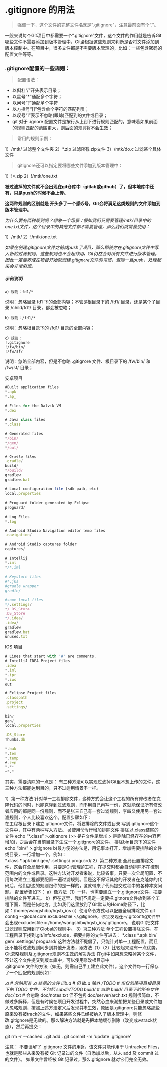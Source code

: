 # .gitignore 的用法

> 强调一下，这个文件的完整文件名就是".gitignore"，注意最前面有个“.”。   

一般来说每个Git项目中都需要一个“.gitignore”文件，这个文件的作用就是告诉Git哪些文件不需要添加到版本管理中，Git会根据这些规则来判断是否将文件添加到版本控制中。在项目中，很多文件都是不需要版本管理的，比如：一些包含密码的配置文件等等。

###  .gitignore配置的一些规则：
>配置语法：
* 以斜杠“/”开头表示目录；
* 以星号“*”通配多个字符；
* 以问号“?”通配单个字符
* 以方括号“[]”包含单个字符的匹配列表；
* 以叹号“!”表示不忽略(跟踪)匹配到的文件或目录；
* git 对于 .ignore 配置文件是按行从上到下进行规则匹配的，意味着如果前面的规则匹配的范围更大，则后面的规则将不会生效；   

> 常用的规则示例：

1）/mtk/             过滤整个文件夹
2）*.zip             过滤所有.zip文件
3）/mtk/do.c         过滤某个具体文件

> gitignore还可以指定要将哪些文件添加到版本管理中：   

1）!*.zip
2）!/mtk/one.txt  

**被过滤掉的文件就不会出现在git仓库中（gitlab或github）了，但本地库中还有，只是push的时候不会上传。**

**这两种规则的区别就是 开头多了一个感叹号，Git会将满足这类规则的文件添加到版本管理中。**

*为什么要有两种规则呢？想象一个场景：假如我们只需要管理/mtk/目录中的one.txt文件，这个目录中的其他文件都不需要管理，那么我们就需要使用：*

1）/mtk/
2）!/mtk/one.txt


*如果在创建.gitignore文件之前就push了项目，那么即使你在.gitignore文件中写入新的过滤规则，这些规则也不会起作用，Git仍然会对所有文件进行版本管理。因此一定要养成在项目开始就创建.gitignore文件的习惯，否则一旦push，处理起来会非常麻烦。*


##### 示例说明 

    a）规则：fd1/*  
说明：忽略目录 fd1 下的全部内容；不管是根目录下的 /fd1/ 目录，还是某个子目录 /child/fd1/ 目录，都会被忽略；   

    b）规则：/fd1/*
说明：忽略根目录下的 /fd1/ 目录的全部内容；  

    c）规则：
    !.gitignore
    !/fw/bin/
    !/fw/sf/
说明：忽略全部内容，但是不忽略 .gitignore 文件、根目录下的 /fw/bin/ 和 /fw/sf/ 目录；

安卓项目
```js
#Built application files
*.apk
*.ap_
 
# Files for the Dalvik VM
*.dex
 
# Java class files
*.class
 
# Generated files
*/bin/
*/gen/
*/out/
 
# Gradle files
.gradle/
build/
*/build/
gradlew
gradlew.bat
 
# Local configuration file (sdk path, etc)
local.properties
 
# Proguard folder generated by Eclipse
proguard/
 
# Log Files
*.log
 
# Android Studio Navigation editor temp files
.navigation/
 
# Android Studio captures folder
captures/
 
# Intellij
*.iml
*/*.iml
 
# Keystore files
#*.jks
#gradle wrapper
gradle/
 
#some local files
*/.settings/
*/.DS_Store
.DS_Store
*/.idea/
.idea/
gradlew
gradlew.bat
unused.txt
```
IOS 项目
```js
# Lines that start with '#' are comments.
# IntelliJ IDEA Project files
.idea
*.iml
*.ipr
*.iws
out
 
# Eclipse Project files
.classpath
.project
.settings/
 
bin/
gen/
local.properties
 
.DS_Store
Thumbs.db
 
*.bak
*.tem
*.temp
#.swp
*.*~
~*.*
```
其实，需要清除的一点是：
有三种方法可以实现过滤掉Git里不想上传的文件，这三种方法都能达到目的，只不过适用情景不一样。

1）第一种方法
针对单一工程排除文件，这种方式会让这个工程的所有修改者在克隆代码的同时，也能克隆到过滤规则，而不用自己再写一份，这就能保证所有修改者应用的都是同一份规则，而不是张三自己有一套过滤规则，李四又使用另一套过滤规则，个人比较喜欢这个。配置步骤如下：  
在工程根目录下建立.gitignore文件，将要排除的文件或目录 写到.gitignore这个文件中，其中有两种写入方法。
a)使用命令行增加排除文件 
排除以.class结尾的文件 echo “*.class” >.gitignore (>> 是在文件尾增加,> 是删除已经存在的内容再增加)，之后会在当前目录下生成一个.gitignore的文件。
排除bin目录下的文件 echo “bin/” >.gitignore
b)最方便的办法是，用记事本打开，增加需要排除的文件或目录，一行增加一个，例如：  
*.class
*.apk
bin/
gen/
.settings/
proguard/
2）第二种方法
全局设置排除文件，这会在全局起作用，只要是Git管理的工程，在提交时都会自动排除不在控制范围内的文件或目录。这种方法对开发者来说，比较省事，只要一次全局配置，不用每次建立工程都要配置一遍过滤规则。但是这不保证其他的开发者在克隆你的代码后，他们那边的规则跟你的是一样的，这就带来了代码提交过程中的各种冲突问题。
配置步骤如下：
a）像方法（1）一样，也需要建立一个.gitignore文件，把要排除的文件写进去。
b）但在这里，我们不规定一定要把.gitnore文件放到某个工程下面，而是任何地方，比如我们这里放到了Git默认的Home路径下，比如：/home/wangshibo/hqsb_ios
c）使用命令方式可以配置全局排除文件 git config --global core.excludesfile ~/.gitignore，你会发现在~/.gitconfig文件中会出现excludesfile = /home/wangshibo/hqsb_ios/.gitignore。
说明Git把文件过滤规则应用到了Global的规则中。
3）第三种方法
单个工程设置排除文件，在工程目录下找到.git/info/exclude，把要排除的文件写进去：
*.class
*.apk
bin/
gen/
.settings/
proguard/
这种方法就不提倡了，只能针对单一工程配置，而且还不能将过滤规则同步到其他开发者，跟方法（1）（2）比较起来没有一点优势。
Git忽略规则及.gitignore规则不生效的解决办法
在git中如果想忽略掉某个文件，不让这个文件提交到版本库中，可以使用修改根目录中    
.gitignore 文件的方法（如无，则需自己手工建立此文件）。这个文件每一行保存了一个匹配的规则例如：       
 
*.a # 忽略所有 .a 结尾的文件
!lib.a # 但 lib.a 除外
/TODO # 仅仅忽略项目根目录下的 TODO 文件，不包括 subdir/TODO
build/ # 忽略 build/ 目录下的所有文件
doc/*.txt # 会忽略 doc/notes.txt 但不包括 doc/server/arch.txt
规则很简单，不做过多解释，但是有时候在项目开发过程中，突然心血来潮想把某些目录或文件加入忽略规则，按照上述方法定义后发现并未生效，原因是.gitignore只能忽略那些原来没有被track的文件，如果某些文件已经被纳入了版本管理中，则修改.gitignore是无效的。那么解决方法就是先把本地缓存删除（改变成未track状态），然后再提交：

git rm -r --cached .
git add .
git commit -m 'update .gitignore'

注意：
不要误解了 .gitignore 文件的用途，该文件只能作用于 Untracked Files，也就是那些从来没有被 Git 记录过的文件（自添加以后，从未 add 及 commit 过的文件）。
如果文件曾经被 Git 记录过，那么.gitignore 就对它们完全无效。

